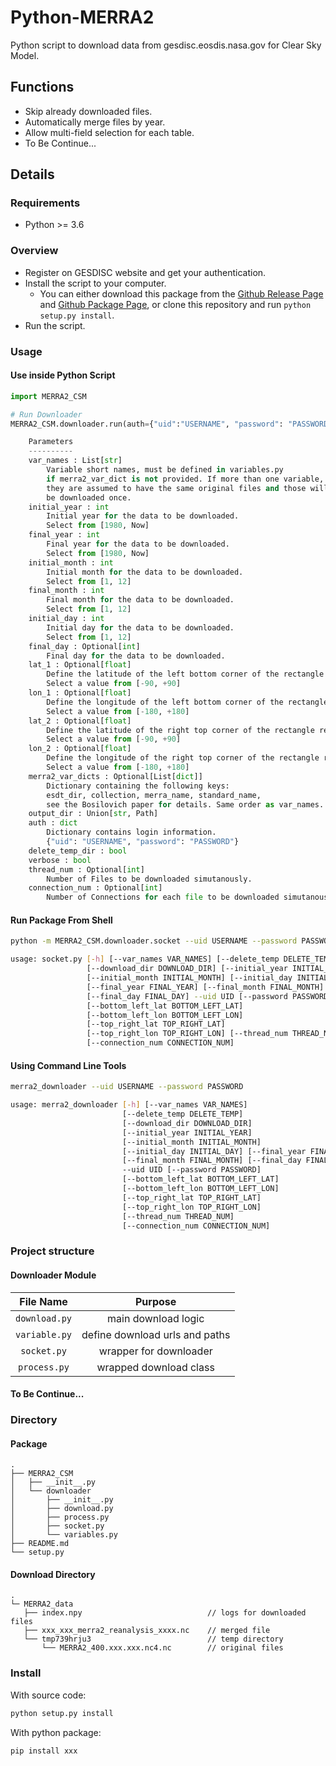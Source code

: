 # Python-MERRA2
Python script to download data from gesdisc.eosdis.nasa.gov for Clear Sky Model.

## Functions
* Skip already downloaded files.
* Automatically merge files by year.
* Allow multi-field selection for each table.
* To Be Continue...

## Details
### Requirements
* Python >= 3.6
### Overview
* Register on GESDISC website and get your authentication.
* Install the script to your computer.
    - You can either download this package from the [Github Release Page](https://github.com/BXYMartin/Python-MERRA2/releases) and [Github Package Page](https://github.com/BXYMartin/Python-MERRA2/packages), or clone this repository and run `python setup.py install`. 
* Run the script.

### Usage
#### Use inside Python Script
``` python
import MERRA2_CSM

# Run Downloader
MERRA2_CSM.downloader.run(auth={"uid":"USERNAME", "password": "PASSWORD"})
```

``` python
    Parameters
    ----------
    var_names : List[str]
        Variable short names, must be defined in variables.py
        if merra2_var_dict is not provided. If more than one variable,
        they are assumed to have the same original files and those will only
        be downloaded once.
    initial_year : int
        Initial year for the data to be downloaded.
        Select from [1980, Now]
    final_year : int
        Final year for the data to be downloaded.
        Select from [1980, Now]
    initial_month : int
        Initial month for the data to be downloaded.
        Select from [1, 12]
    final_month : int
        Final month for the data to be downloaded.
        Select from [1, 12]
    initial_day : int
        Initial day for the data to be downloaded.
        Select from [1, 12]
    final_day : Optional[int]
        Final day for the data to be downloaded.
    lat_1 : Optional[float]
        Define the latitude of the left bottom corner of the rectangle region of interest.
        Select a value from [-90, +90]
    lon_1 : Optional[float]
        Define the longitude of the left bottom corner of the rectangle region of interest.
        Select a value from [-180, +180]
    lat_2 : Optional[float]
        Define the latitude of the right top corner of the rectangle region of interest.
        Select a value from [-90, +90]
    lon_2 : Optional[float]
        Define the longitude of the right top corner of the rectangle region of interest.
        Select a value from [-180, +180]
    merra2_var_dicts : Optional[List[dict]]
        Dictionary containing the following keys:
        esdt_dir, collection, merra_name, standard_name,
        see the Bosilovich paper for details. Same order as var_names.
    output_dir : Union[str, Path]
    auth : dict
        Dictionary contains login information.
        {"uid": "USERNAME", "password": "PASSWORD"}
    delete_temp_dir : bool
    verbose : bool
    thread_num : Optional[int]
        Number of Files to be downloaded simutanously.
    connection_num : Optional[int]
        Number of Connections for each file to be downloaded simutanously.
```

#### Run Package From Shell
``` bash
python -m MERRA2_CSM.downloader.socket --uid USERNAME --password PASSWORD

usage: socket.py [-h] [--var_names VAR_NAMES] [--delete_temp DELETE_TEMP]
                 [--download_dir DOWNLOAD_DIR] [--initial_year INITIAL_YEAR]
                 [--initial_month INITIAL_MONTH] [--initial_day INITIAL_DAY]
                 [--final_year FINAL_YEAR] [--final_month FINAL_MONTH]
                 [--final_day FINAL_DAY] --uid UID [--password PASSWORD]
                 [--bottom_left_lat BOTTOM_LEFT_LAT]
                 [--bottom_left_lon BOTTOM_LEFT_LON]
                 [--top_right_lat TOP_RIGHT_LAT]
                 [--top_right_lon TOP_RIGHT_LON] [--thread_num THREAD_NUM]
                 [--connection_num CONNECTION_NUM]
```

#### Using Command Line Tools
``` bash
merra2_downloader --uid USERNAME --password PASSWORD

usage: merra2_downloader [-h] [--var_names VAR_NAMES]
                         [--delete_temp DELETE_TEMP]
                         [--download_dir DOWNLOAD_DIR]
                         [--initial_year INITIAL_YEAR]
                         [--initial_month INITIAL_MONTH]
                         [--initial_day INITIAL_DAY] [--final_year FINAL_YEAR]
                         [--final_month FINAL_MONTH] [--final_day FINAL_DAY]
                         --uid UID [--password PASSWORD]
                         [--bottom_left_lat BOTTOM_LEFT_LAT]
                         [--bottom_left_lon BOTTOM_LEFT_LON]
                         [--top_right_lat TOP_RIGHT_LAT]
                         [--top_right_lon TOP_RIGHT_LON]
                         [--thread_num THREAD_NUM]
                         [--connection_num CONNECTION_NUM]
```

### Project structure
#### Downloader Module
|   File Name   |            Purpose             |
| :-----------: | :----------------------------: |
| `download.py` |      main download logic       |
| `variable.py` | define download urls and paths |
|   `socket.py`   |    wrapper for downloader   
|   `process.py`|  wrapped download class |

#### To Be Continue...

### Directory
#### Package
```
.
├── MERRA2_CSM
│   ├── __init__.py
│   └── downloader
│       ├── __init__.py
│       ├── download.py
│       ├── process.py
│       ├── socket.py
│       └── variables.py
├── README.md
└── setup.py
```
#### Download Directory
```
.
└─ MERRA2_data
   ├── index.npy                            // logs for downloaded files
   ├── xxx_xxx_merra2_reanalysis_xxxx.nc    // merged file
   └── tmp739hrju3                          // temp directory
       └── MERRA2_400.xxx.xxx.nc4.nc        // original files
```
### Install
With source code:
``` bash
python setup.py install
```
With python package:
``` bash
pip install xxx
```
